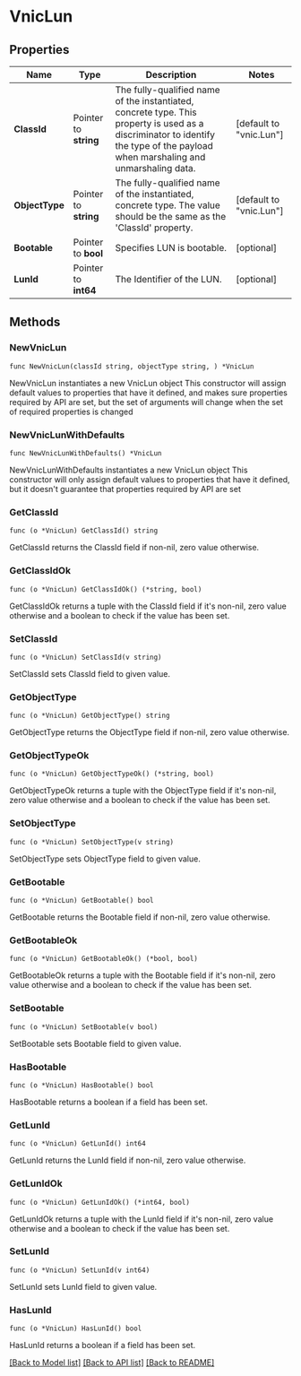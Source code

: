 # VnicLun

## Properties

Name | Type | Description | Notes
------------ | ------------- | ------------- | -------------
**ClassId** | Pointer to **string** | The fully-qualified name of the instantiated, concrete type. This property is used as a discriminator to identify the type of the payload when marshaling and unmarshaling data. | [default to "vnic.Lun"]
**ObjectType** | Pointer to **string** | The fully-qualified name of the instantiated, concrete type. The value should be the same as the &#39;ClassId&#39; property. | [default to "vnic.Lun"]
**Bootable** | Pointer to **bool** | Specifies LUN is bootable. | [optional] 
**LunId** | Pointer to **int64** | The Identifier of the LUN. | [optional] 

## Methods

### NewVnicLun

`func NewVnicLun(classId string, objectType string, ) *VnicLun`

NewVnicLun instantiates a new VnicLun object
This constructor will assign default values to properties that have it defined,
and makes sure properties required by API are set, but the set of arguments
will change when the set of required properties is changed

### NewVnicLunWithDefaults

`func NewVnicLunWithDefaults() *VnicLun`

NewVnicLunWithDefaults instantiates a new VnicLun object
This constructor will only assign default values to properties that have it defined,
but it doesn't guarantee that properties required by API are set

### GetClassId

`func (o *VnicLun) GetClassId() string`

GetClassId returns the ClassId field if non-nil, zero value otherwise.

### GetClassIdOk

`func (o *VnicLun) GetClassIdOk() (*string, bool)`

GetClassIdOk returns a tuple with the ClassId field if it's non-nil, zero value otherwise
and a boolean to check if the value has been set.

### SetClassId

`func (o *VnicLun) SetClassId(v string)`

SetClassId sets ClassId field to given value.


### GetObjectType

`func (o *VnicLun) GetObjectType() string`

GetObjectType returns the ObjectType field if non-nil, zero value otherwise.

### GetObjectTypeOk

`func (o *VnicLun) GetObjectTypeOk() (*string, bool)`

GetObjectTypeOk returns a tuple with the ObjectType field if it's non-nil, zero value otherwise
and a boolean to check if the value has been set.

### SetObjectType

`func (o *VnicLun) SetObjectType(v string)`

SetObjectType sets ObjectType field to given value.


### GetBootable

`func (o *VnicLun) GetBootable() bool`

GetBootable returns the Bootable field if non-nil, zero value otherwise.

### GetBootableOk

`func (o *VnicLun) GetBootableOk() (*bool, bool)`

GetBootableOk returns a tuple with the Bootable field if it's non-nil, zero value otherwise
and a boolean to check if the value has been set.

### SetBootable

`func (o *VnicLun) SetBootable(v bool)`

SetBootable sets Bootable field to given value.

### HasBootable

`func (o *VnicLun) HasBootable() bool`

HasBootable returns a boolean if a field has been set.

### GetLunId

`func (o *VnicLun) GetLunId() int64`

GetLunId returns the LunId field if non-nil, zero value otherwise.

### GetLunIdOk

`func (o *VnicLun) GetLunIdOk() (*int64, bool)`

GetLunIdOk returns a tuple with the LunId field if it's non-nil, zero value otherwise
and a boolean to check if the value has been set.

### SetLunId

`func (o *VnicLun) SetLunId(v int64)`

SetLunId sets LunId field to given value.

### HasLunId

`func (o *VnicLun) HasLunId() bool`

HasLunId returns a boolean if a field has been set.


[[Back to Model list]](../README.md#documentation-for-models) [[Back to API list]](../README.md#documentation-for-api-endpoints) [[Back to README]](../README.md)


